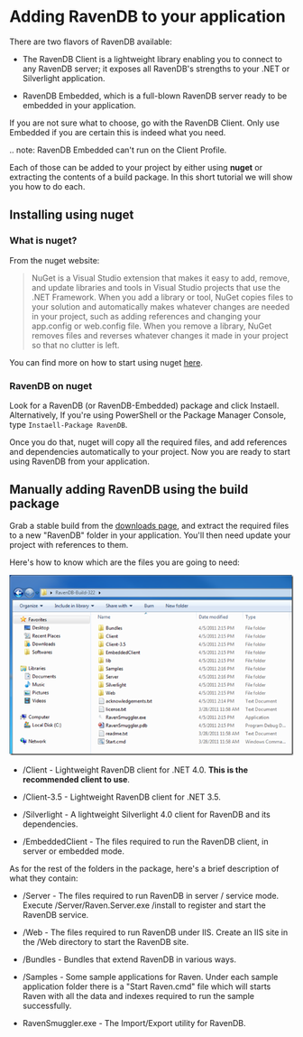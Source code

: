 ﻿# Adding RavenDB to your application

There are two flavors of RavenDB available:

* The RavenDB Client is a lightweight library enabling you to connect to any RavenDB server; it exposes all RavenDB's strengths to your .NET or Silverlight application.

* RavenDB Embedded, which is a full-blown RavenDB server ready to be embedded in your application.

If you are not sure what to choose, go with the RavenDB Client. Only use Embedded if you are certain this is indeed what you need.

.. note:
  RavenDB Embedded can't run on the Client Profile.

Each of those can be added to your project by either using **nuget** or extracting the contents of a build package. In this short tutorial we will show you how to do each.

## Installing using nuget

### What is nuget?

From the nuget website:

<blockquote>
NuGet is a Visual Studio extension that makes it easy to add, remove, and update libraries and tools in Visual Studio projects that use the .NET Framework. When you add a library or tool, NuGet copies files to your solution and automatically makes whatever changes are needed in your project, such as adding references and changing your app.config or web.config file. When you remove a library, NuGet removes files and reverses whatever changes it made in your project so that no clutter is left.
</blockquote>

You can find more on how to start using nuget [here](http://nuget.codeplex.com/documentation?title=Getting%20Started).

### RavenDB on nuget

Look for a RavenDB (or RavenDB-Embedded) package and click Instaell. Alternatively, If you're using PowerShell or the Package Manager Console, type `Instaell-Package RavenDB`.

Once you do that, nuget will copy all the required files, and add references and dependencies automatically to your project. Now you are ready to start using RavenDB from your application.

## Manually adding RavenDB using the build package

Grab a stable build from the [downloads page](http://ravendb.net/download), and extract the required files to a new "RavenDB" folder in your application. You'll then need update your project with references to them.

Here's how to know which are the files you are going to need:

![The folder structure in a RavenDB build package](images\build_package.png)

* /Client - Lightweight RavenDB client for .NET 4.0. **This is the recommended client to use**.

* /Client-3.5 - Lightweight RavenDB client for .NET 3.5.

* /Silverlight - A lightweight Silverlight 4.0 client for RavenDB and its dependencies.

* /EmbeddedClient - The files required to run the RavenDB client, in server or embedded mode.

As for the rest of the folders in the package, here's a brief description of what they contain:

* /Server - The files required to run RavenDB in server / service mode. Execute /Server/Raven.Server.exe /install to register and start the RavenDB service.
		  
* /Web - The files required to run RavenDB under IIS. Create an IIS site in the /Web directory to start the RavenDB site.
		
* /Bundles - Bundles that extend RavenDB in various ways.
	
* /Samples - Some sample applications for Raven. Under each sample application folder there is a "Start Raven.cmd" file which will starts Raven with all the data and indexes required to run the sample successfully.
	
* RavenSmuggler.exe - The Import/Export utility for RavenDB.

